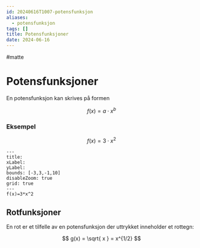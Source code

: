 ```yaml
---
id: 20240616T1007-potensfunksjon
aliases:
  - potensfunksjon
tags: []
title: Potensfunksjoner
date: 2024-06-16
---
```


#matte

# Potensfunksjoner

En potensfunksjon kan skrives på formen

$$
f(x)=a \cdot x^b
$$

### Eksempel

$$
f(x)=3 \cdot x^2
$$

```functionplot
---
title:
xLabel:
yLabel:
bounds: [-3,3,-1,10]
disableZoom: true
grid: true
---
f(x)=3*x^2
```

## Rotfunksjoner

En rot er et tilfelle av en potensfunksjon der uttrykket inneholder et rottegn:

$$
g(x) = \sqrt{ x } = x^{1/2}
$$
